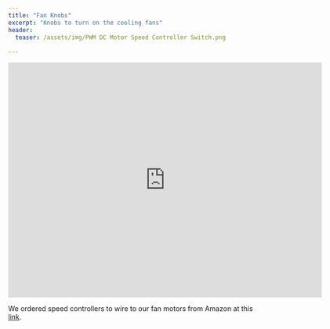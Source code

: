 ```yaml
---
title: "Fan Knobs"
excerpt: "Knobs to turn on the cooling fans"
header:
  teaser: /assets/img/PWM DC Motor Speed Controller Switch.png
  
---
```


<iframe src="https://myhub.autodesk360.com/ue2fbee0b/shares/public/SH512d4QTec90decfa6e87946689e3be136d?mode=embed" width="640" height="480" allowfullscreen="true" webkitallowfullscreen="true" mozallowfullscreen="true"  frameborder="0"></iframe>

We ordered speed controllers to wire to our fan motors from Amazon at this [link](https://www.amazon.com/RioRand-7-80V-Motor-Controller-Switch/dp/B071NQ5G71?crid=1QEYZT3QSSZN3&keywords=PWM+controller+for+fans&qid=1678460885&sprefix=pwm+controller+for+fans,aps,94&sr=8-1-spons&psc=1&spLa=ZW5jcnlwdGVkUXVhbGlmaWVyPUExNEJUVzBGQVQ3VTFWJmVuY3J5cHRlZElkPUEwNTY1NDExMVUxTEpONFQ1OE5IRSZlbmNyeXB0ZWRBZElkPUEwMDQ0ODY2M05YOVJLUFM1TllTVSZ3aWRnZXROYW1lPXNwX2F0ZiZhY3Rpb249Y2xpY2tSZWRpcmVjdCZkb05vdExvZ0NsaWNrPXRydWU%3D&linkCode=sl1&tag=drd0cf-20&linkId=70e5c80876a3289b5cab86803070bf6c&language=en_US&ref_=as_li_ss_tl).
